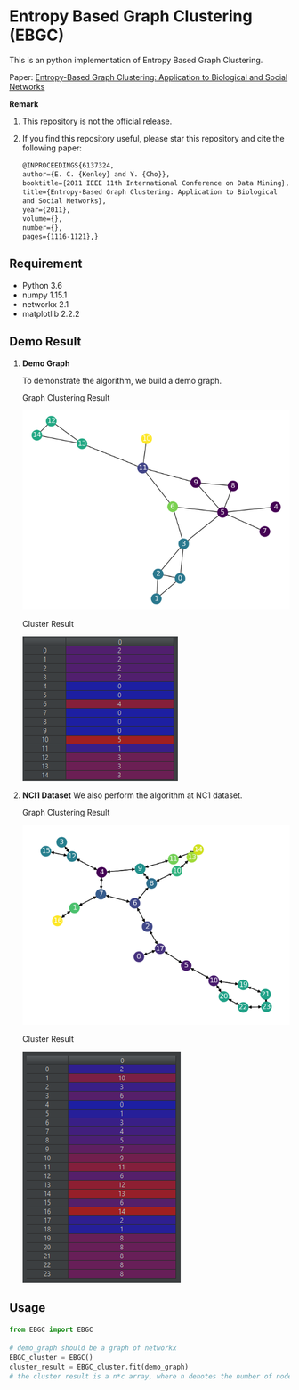 # Entropy Based Graph Clustering (EBGC)

This is an python implementation of Entropy Based Graph Clustering. 

Paper: [Entropy-Based Graph Clustering: Application to Biological and Social Networks](http://cse.iitrpr.ac.in/ckn/courses/f2012/xiyu.pdf)

**Remark**

1. This repository is not the official release.

2. If you find this repository useful, please star this repository  and cite the following paper:

   ```
   @INPROCEEDINGS{6137324,  
   author={E. C. {Kenley} and Y. {Cho}},  
   booktitle={2011 IEEE 11th International Conference on Data Mining},   
   title={Entropy-Based Graph Clustering: Application to Biological and Social Networks},   
   year={2011},  
   volume={},  
   number={},  
   pages={1116-1121},}
   ```

   

## Requirement

- Python 3.6
- numpy 1.15.1
- networkx 2.1
- matplotlib 2.2.2

## Demo Result

1. **Demo Graph**

   To  demonstrate the algorithm, we build a demo graph.

   Graph Clustering Result

   ![fig1](./result/fig1.png)

    Cluster Result

   ![fig1_cluster](./result/fig1_cluster.png)

2. **NCI1 Dataset**
   We also perform the algorithm at NC1 dataset.

   Graph Clustering Result

   ![fig2](./result/fig2.png)

   Cluster Result

   ![fig2_cluster](./result/fig2_cluster.png)

## Usage

```python
from EBGC import EBGC 

# demo_graph should be a graph of networkx
EBGC_cluster = EBGC()
cluster_result = EBGC_cluster.fit(demo_graph)
# the cluster result is a n*c array, where n denotes the number of nodes and c denotes the number of clusters. If V_i belongs to C_j, then the elements of cluster_result e_ij = 1.
```





